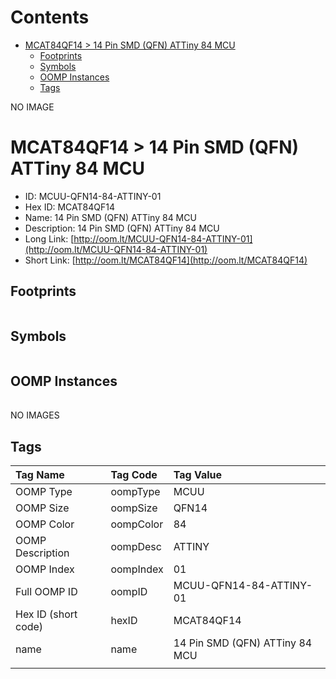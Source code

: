 



Contents
========

* [MCAT84QF14 > 14 Pin SMD (QFN) ATTiny 84 MCU](#mcat84qf14--14-pin-smd-qfn-attiny-84-mcu)
	* [Footprints](#footprints)
	* [Symbols](#symbols)
	* [OOMP Instances](#oomp-instances)
	* [Tags](#tags)
  
NO IMAGE  
# MCAT84QF14 > 14 Pin SMD (QFN) ATTiny 84 MCU

- ID: MCUU-QFN14-84-ATTINY-01
- Hex ID: MCAT84QF14
- Name: 14 Pin SMD (QFN) ATTiny 84 MCU
- Description: 14 Pin SMD (QFN) ATTiny 84 MCU
- Long Link: [http://oom.lt/MCUU-QFN14-84-ATTINY-01](http://oom.lt/MCUU-QFN14-84-ATTINY-01)
- Short Link: [http://oom.lt/MCAT84QF14](http://oom.lt/MCAT84QF14)

## Footprints
  

||||
| :--- | :--- | :--- |

## Symbols
  

||||
| :--- | :--- | :--- |

## OOMP Instances
  

||||
| :--- | :--- | :--- |
  
NO IMAGES  
## Tags
  

|Tag Name|Tag Code|Tag Value|
| :--- | :--- | :--- |
|OOMP Type|oompType|MCUU|
|OOMP Size|oompSize|QFN14|
|OOMP Color|oompColor|84|
|OOMP Description|oompDesc|ATTINY|
|OOMP Index|oompIndex|01|
|Full OOMP ID|oompID|MCUU-QFN14-84-ATTINY-01|
|Hex ID (short code)|hexID|MCAT84QF14|
|name|name|14 Pin SMD (QFN) ATTiny 84 MCU|
||||
